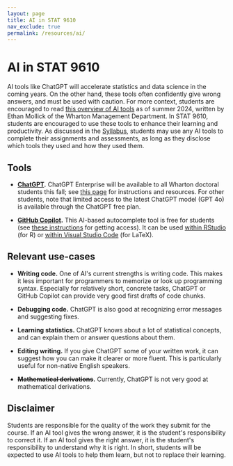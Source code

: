```yaml
---
layout: page
title: AI in STAT 9610
nav_exclude: true
permalink: /resources/ai/
---
```


# AI in STAT 9610
  
AI tools like ChatGPT will accelerate statistics and data science in the coming years. On the other hand, these tools often confidently give wrong answers, and must be used with caution. For more context, students are encouraged to read [this overview of AI tools](https://www.oneusefulthing.org/i/145215426/getting-serious-using-ai-to-do-stuff) as of summer 2024, written by Ethan Mollick of the Wharton Management Department. In STAT 9610, students are encouraged to use these tools to enhance their learning and productivity. As discussed in the [Syllabus](https://apps.wharton.upenn.edu/syllabi/202430/STAT9610001/), students may use any AI tools to complete their assignments and assessments, as long as they disclose which tools they used and how they used them.

## Tools

-  **[ChatGPT](https://chat.openai.com/).** ChatGPT Enterprise will be available to all Wharton doctoral students this fall; see [this page](https://support.wharton.upenn.edu/help/chatgpt-enterprise) for instructions and resources. For other students, note that limited access to the latest ChatGPT model (GPT 4o) is available through the ChatGPT free plan.

- **[GitHub Copilot](https://github.com/features/copilot).** This AI-based autocomplete tool is free for students (see [these instructions](https://openaimaster.com/github-copilot-free-for-students/) for getting access). It can be used [within RStudio](https://docs.posit.co/ide/user/ide/guide/tools/copilot.html) (for R) or [within Visual Studio Code](https://code.visualstudio.com/docs/copilot/overview) (for LaTeX).

## Relevant use-cases

- **Writing code.** One of AI's current strengths is writing code. This makes it less important for programmers to memorize or look up programming syntax. Especially for relatively short, concrete tasks, ChatGPT or GitHub Copilot can provide very good first drafts of code chunks. 

- **Debugging code.** ChatGPT is also good at recognizing error messages and suggesting fixes. 

- **Learning statistics.** ChatGPT knows about a lot of statistical concepts, and can explain them or answer questions about them. 

- **Editing writing.** If you give ChatGPT some of your written work, it can suggest how you can make it clearer or more fluent. This is particularly useful for non-native English speakers.

- **~~Mathematical derivations~~.** Currently, ChatGPT is not very good at mathematical derivations. 

## Disclaimer

Students are responsible for the quality of the work they submit for the course. If an AI tool gives the wrong answer, it is the student's responsibility to correct it. If an AI tool gives the right answer, it is the student's responsibility to understand why it is right. In short, students will be expected to use AI tools to help them learn, but not to replace their learning.


